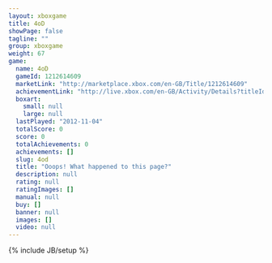 ```yaml
---
layout: xboxgame
title: 4oD
showPage: false
tagline: ""
group: xboxgame
weight: 67
game: 
  name: 4oD
  gameId: 1212614609
  marketLink: "http://marketplace.xbox.com/en-GB/Title/1212614609"
  achievementLink: "http://live.xbox.com/en-GB/Activity/Details?titleId=1212614609"
  boxart: 
    small: null
    large: null
  lastPlayed: "2012-11-04"
  totalScore: 0
  score: 0
  totalAchievements: 0
  achievements: []
  slug: 4od
  title: "Ooops! What happened to this page?"
  description: null
  rating: null
  ratingImages: []
  manual: null
  buy: []
  banner: null
  images: []
  video: null
---
```

{% include JB/setup %}